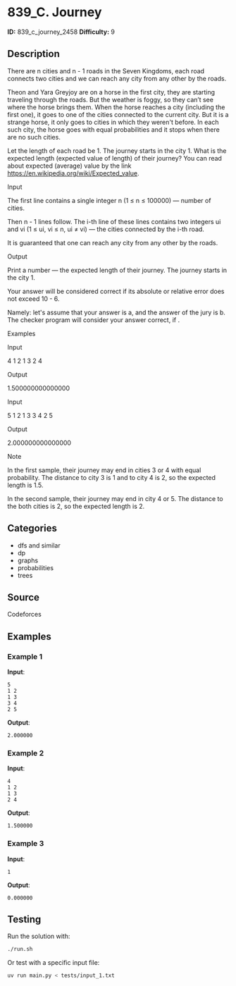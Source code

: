 # 839_C. Journey

**ID:** 839_c_journey_2458
**Difficulty:** 9

## Description

There are n cities and n - 1 roads in the Seven Kingdoms, each road connects two cities and we can reach any city from any other by the roads.

Theon and Yara Greyjoy are on a horse in the first city, they are starting traveling through the roads. But the weather is foggy, so they can’t see where the horse brings them. When the horse reaches a city (including the first one), it goes to one of the cities connected to the current city. But it is a strange horse, it only goes to cities in which they weren't before. In each such city, the horse goes with equal probabilities and it stops when there are no such cities. 

Let the length of each road be 1. The journey starts in the city 1. What is the expected length (expected value of length) of their journey? You can read about expected (average) value by the link <https://en.wikipedia.org/wiki/Expected_value>.

Input

The first line contains a single integer n (1 ≤ n ≤ 100000) — number of cities.

Then n - 1 lines follow. The i-th line of these lines contains two integers ui and vi (1 ≤ ui, vi ≤ n, ui ≠ vi) — the cities connected by the i-th road.

It is guaranteed that one can reach any city from any other by the roads.

Output

Print a number — the expected length of their journey. The journey starts in the city 1.

Your answer will be considered correct if its absolute or relative error does not exceed 10 - 6.

Namely: let's assume that your answer is a, and the answer of the jury is b. The checker program will consider your answer correct, if <image>.

Examples

Input

4
1 2
1 3
2 4


Output

1.500000000000000


Input

5
1 2
1 3
3 4
2 5


Output

2.000000000000000

Note

In the first sample, their journey may end in cities 3 or 4 with equal probability. The distance to city 3 is 1 and to city 4 is 2, so the expected length is 1.5.

In the second sample, their journey may end in city 4 or 5. The distance to the both cities is 2, so the expected length is 2.

## Categories

- dfs and similar
- dp
- graphs
- probabilities
- trees

## Source

Codeforces

## Examples

### Example 1

**Input**:
```
5
1 2
1 3
3 4
2 5
```

**Output**:
```
2.000000
```

### Example 2

**Input**:
```
4
1 2
1 3
2 4
```

**Output**:
```
1.500000
```

### Example 3

**Input**:
```
1
```

**Output**:
```
0.000000
```


## Testing

Run the solution with:

```bash
./run.sh
```

Or test with a specific input file:

```bash
uv run main.py < tests/input_1.txt
```
